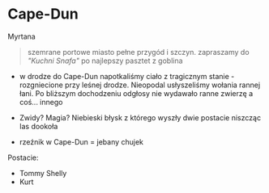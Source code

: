 # Cape-Dun

<a data-path="Rejony/Myrtana.md">Myrtana</a>

>szemrane portowe miasto pełne przygód i szczyn. zapraszamy do *"Kuchni Snafa"* po najlepszy pasztet z goblina

- w drodze do Cape-Dun napotkaliśmy ciało z tragicznym stanie - rozgniecione przy leśnej drodze. Nieopodal usłyszeliśmy wołania rannej łani. Po bliższym dochodzeniu odgłosy nie wydawało ranne zwierzę a coś... innego

- Zwidy? Magia? Niebieski błysk z którego wyszły dwie postacie niszcząc las dookoła  

- rzeźnik w Cape-Dun = jebany chujek  

Postacie:

- <a data-path="NPC/Tommy Shelly.md">Tommy Shelly</a>
- <a data-path="NPC/Kurt.md">Kurt</a>

